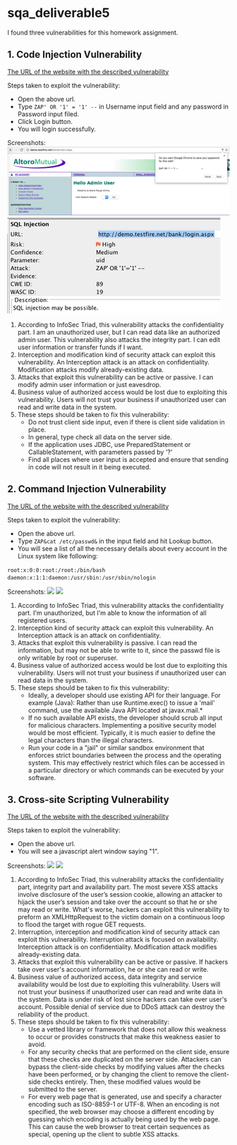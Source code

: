# sqa_deliverable5
I found three vulnerabilities for this homework assignment.
## 1. Code Injection Vulnerability
[The URL of the website with the described vulnerability](http://demo.testfire.net/bank/login.aspx)

Steps taken to exploit the vulnerability:

* Open the above url.
* Type ```ZAP' OR '1' = '1' --``` in Username input field and any password in Password input filed.
* Click Login button.
* You will login successfully.

Screenshots:
![](/pics/vul1_site.png)
![](/pics/vul1_zap.png)

1. According to InfoSec Triad, this vulnerability attacks the confidentiality part. I am an unauthorized user, but I can read data like an authorized admin user. This vulnerability also attacks the integrity part. I can edit user information or transfer funds if I want.
2. Interception and modification kind of security attack can exploit this vulnerability. An Interception attack is an attack on confidentiality. Modification attacks modify already-existing data.
3. Attacks that exploit this vulnerability can be active or passive. I can modify admin user information or just eavesdrop.
4. Business value of authorized access would be lost due to exploiting this vulnerability. Users will not trust your business if unauthorized user can read and write data in the system.
5. These steps should be taken to fix this vulnerability:
	- Do not trust client side input, even if there is client side validation in place.  
	- In general, type check all data on the server side.
	- If the application uses JDBC, use PreparedStatement or CallableStatement, with parameters passed by '?'
	- Find all places where user input is accepted and ensure that sending in code will not result in it being executed.


## 2. Command Injection Vulnerability
[The URL of the website with the described vulnerability](http://www.webscantest.com/osrun/whois.php)

Steps taken to exploit the vulnerability:

* Open the above url.
* Type ```ZAP&cat /etc/passwd&``` in the input field and hit Lookup button.
* You will see a list of  all the necessary details about every account in the Linux system like following:

```root:x:0:0:root:/root:/bin/bash```
```daemon:x:1:1:daemon:/usr/sbin:/usr/sbin/nologin```

Screenshots:
![](/pics/vul2_site.png)
![](/pics/vul2_zap.png)

1. According to InfoSec Triad, this vulnerability attacks the confidentiality part. I'm unauthorized, but I'm able to know the information of all registered users. 
2. Interception kind of security attack can exploit this vulnerability. An Interception attack is an attack on confidentiality. 
3. Attacks that exploit this vulnerability is passive. I can read the information, but may not be able to write to it, since the passwd file is only writable by root or superuser.
4. Business value of authorized access would be lost due to exploiting this vulnerability. Users will not trust your business if unauthorized user can read data in the system.
5. These steps should be taken to fix this vulnerability:
	- Ideally, a developer should use existing API for their language. For example (Java): Rather than use Runtime.exec() to issue a 'mail' command, use the available Java API located at javax.mail.*
	- If no such available API exists, the developer should scrub all input for malicious characters. Implementing a positive security model would be most efficient. Typically, it is much easier to define the legal characters than the illegal characters.
	- Run your code in a "jail" or similar sandbox environment that enforces strict boundaries between the process and the operating system. This may effectively restrict which files can be accessed in a particular directory or which commands can be executed by your software.

## 3. Cross-site Scripting Vulnerability
[The URL of the website with the described vulnerability](http://testaspnet.vulnweb.com/ReadNews.aspx?NewsAd=javascript%3Aalert%281%29%3B&id=0)

Steps taken to exploit the vulnerability:

* Open the above url.
* You will see a javascript alert window saying "1".

Screenshots:
![](/pics/vul3_site.png)
![](/pics/vul3_zap.png)

1. According to InfoSec Triad, this vulnerability attacks the confidentiality part, integrity part and availability part. The most severe XSS attacks involve disclosure of the user’s session cookie, allowing an attacker to hijack the user’s session and take over the account so that he or she may read or write. What's worse, hackers can exploit this vulnerability to preform an XMLHttpRequest to the victim domain on a continuous loop to flood the target with rogue GET requests.
2. Interruption, interception and modification kind of security attack can exploit this vulnerability. Interruption attack is focused on availability. Interception attack is on confidentiality. Modification attack modifies already-existing data.
3. Attacks that exploit this vulnerability can be active or passive. If hackers take over user's account information, he or she can read or write.
4. Business value of authorized access, data integrity and service availability would be lost due to exploiting this vulnerability. Users will not trust your business if unauthorized user can read and write data in the system. Data is under risk of lost since hackers can take over user's account. Possible denial of service due to DDoS attack can destroy the reliability of the product.
5. These steps should be taken to fix this vulnerability:
	- Use a vetted library or framework that does not allow this weakness to occur or provides constructs that make this weakness easier to avoid.
	- For any security checks that are performed on the client side, ensure that these checks are duplicated on the server side. Attackers can bypass the client-side checks by modifying values after the checks have been performed, or by changing the client to remove the client-side checks entirely. Then, these modified values would be submitted to the server.
	- For every web page that is generated, use and specify a character encoding such as ISO-8859-1 or UTF-8. When an encoding is not specified, the web browser may choose a different encoding by guessing which encoding is actually being used by the web page. This can cause the web browser to treat certain sequences as special, opening up the client to subtle XSS attacks.